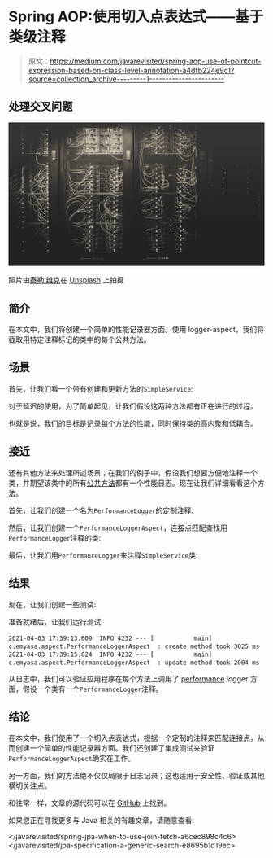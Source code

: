 # Spring AOP:使用切入点表达式——基于类级注释

> 原文：<https://medium.com/javarevisited/spring-aop-use-of-pointcut-expression-based-on-class-level-annotation-a4dfb224e9c1?source=collection_archive---------1----------------------->

## 处理交叉问题

![](img/9aaf4346bf2c58a0df83668acdb0c5ce.png)

照片由[泰勒·维克](https://unsplash.com/@tvick?utm_source=medium&utm_medium=referral)在 [Unsplash](https://unsplash.com?utm_source=medium&utm_medium=referral) 上拍摄

## **简介**

在本文中，我们将创建一个简单的性能记录器方面。使用 logger-aspect，我们将截取用特定注释标记的类中的每个公共方法。

## **场景**

首先，让我们看一个带有创建和更新方法的`SimpleService`:

对于延迟的使用，为了简单起见，让我们假设这两种方法都有正在进行的过程。

也就是说，我们的目标是记录每个方法的性能，同时保持类的高内聚和低耦合。

## **接近**

还有其他方法来处理所述场景；在我们的例子中，假设我们想要方便地注释一个类，并期望该类中的所有[公共方法](http://javarevisited.blogspot.sg/2012/12/getter-and-setter-method-vs-public-modifier-field-java.html#axzz55oDxm8vv)都有一个性能日志。现在让我们详细看看这个方法。

首先，让我们创建一个名为`PerformanceLogger`的定制注释:

然后，让我们创建一个`PerformanceLoggerAspect`，连接点匹配查找用`PerformanceLogger`注释的类:

最后，让我们用`PerformanceLogger`来注释`SimpleService`类:

## **结果**

现在，让我们创建一些测试:

准备就绪后，让我们运行测试:

```
2021-04-03 17:39:13.609  INFO 4232 --- [           main] c.emyasa.aspect.PerformanceLoggerAspect  : create method took 3025 ms
2021-04-03 17:39:15.624  INFO 4232 --- [           main] c.emyasa.aspect.PerformanceLoggerAspect  : update method took 2004 ms
```

从日志中，我们可以验证应用程序在每个方法上调用了 [performance](https://javarevisited.blogspot.com/2019/04/top-5-courses-to-learn-jvm-internals.html) logger 方面，假设一个类有一个`PerformanceLogger`注释。

## **结论**

在本文中，我们使用了一个切入点表达式，根据一个定制的注释来匹配连接点，从而创建一个简单的性能记录器方面。我们还创建了集成测试来验证`PerformanceLoggerAspect`确实在工作。

另一方面，我们的方法绝不仅仅局限于日志记录；这也适用于安全性、验证或其他横切关注点。

和往常一样，文章的源代码可以在 [GitHub](https://github.com/emyasa/medium-articles/tree/master/core-concepts) 上找到。

如果您正在寻找更多与 Java 相关的有趣文章，请随意查看:

</javarevisited/spring-jpa-when-to-use-join-fetch-a6cec898c4c6>  </javarevisited/jpa-specification-a-generic-search-e8695b1d19ec> 